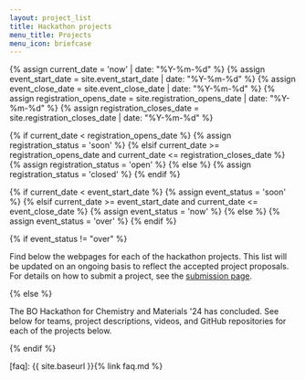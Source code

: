 ```yaml
---
layout: project_list
title: Hackathon projects
menu_title: Projects
menu_icon: briefcase
---
```


{% assign current_date = 'now' | date: "%Y-%m-%d" %}
{% assign event_start_date = site.event_start_date | date: "%Y-%m-%d" %}
{% assign event_close_date = site.event_close_date | date: "%Y-%m-%d" %}
{% assign registration_opens_date = site.registration_opens_date | date: "%Y-%m-%d" %}
{% assign registration_closes_date = site.registration_closes_date | date: "%Y-%m-%d" %}

{% if current_date < registration_opens_date %}
    {% assign registration_status = 'soon' %}
{% elsif current_date >= registration_opens_date and current_date <= registration_closes_date %}
    {% assign registration_status = 'open' %}
{% else %}
    {% assign registration_status = 'closed' %}
{% endif %}

{% if current_date < event_start_date %}
    {% assign event_status = 'soon' %}
{% elsif current_date >= event_start_date and current_date <= event_close_date %}
    {% assign event_status = 'now' %}
{% else %}
    {% assign event_status = 'over' %}
{% endif %}

{% if event_status != "over" %}

Find below the webpages for each of the hackathon projects. This list will be updated on an ongoing basis to reflect the accepted project proposals. For details on how to submit a project, see the [submission page](_/../submission.md).

{% else %}

The BO Hackathon for Chemistry and Materials '24 has concluded. See below for teams, project descriptions, videos, and GitHub repositories for each of the projects below.

{% endif %}

[faq]: {{ site.baseurl }}{% link faq.md %}